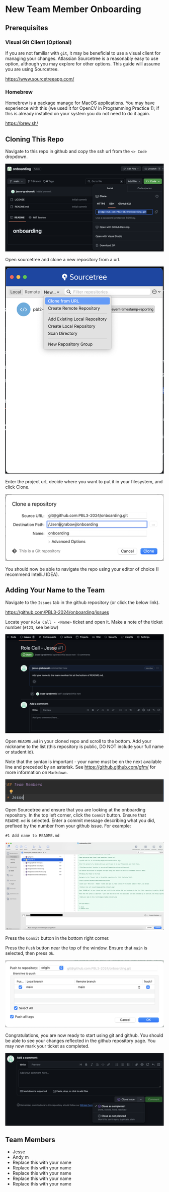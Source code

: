 # New Team Member Onboarding

## Prerequisites

### Visual Git Client (Optional)

If you are not familiar with `git`, it may be beneficial to use a visual client for managing your changes. Atlassian Sourcetree is a reasonably easy to use option, although you may explore for other options. This guide will assume you are using Sourcetree.

https://www.sourcetreeapp.com/

### Homebrew

Homebrew is a package manage for MacOS applications. You may have experience with this (we used it for OpenCV in Programming Practice 1); if this is already installed on your system you do not need to do it again.

https://brew.sh/

## Cloning This Repo

Navigate to this repo in github and copy the ssh url from the `<> Code` dropdown.

![Get url from github](images/github-clone.png)

Open sourcetree and clone a new repository from a url.

![Clone from url in sourcetree](images/sourcetree-fromurl.png)

Enter the project url, decide where you want to put it in your filesystem, and click Clone.

![Configure project location in sourcetree](images/sourcetree-settings.png)

You should now be able to navigate the repo using your editor of choice (I recommend IntelliJ IDEA).

## Adding Your Name to the Team

Navigate to the `Issues` tab in the github repository (or click the below link).

https://github.com/PBL3-2024/onboarding/issues

Locate your `Role Call - <Name>` ticket and open it. Make a note of the ticket number (`#123`, see below)

![Github role call issue](images/github-rolecall.png)

Open `README.md` in your cloned repo and scroll to the bottom. Add your nickname to the list (this repository is public, DO NOT include your full name or student id).

Note that the syntax is important - your name must be on the next available line and preceded by an asterisk. See https://github.github.com/gfm/ for more information on `Markdown`.

![Add your name to this list](images/readme-rolecall.png)

Open Sourcetree and ensure that you are looking at the onboarding repository. In the top left corner, click the `Commit` button. Ensure that `README.md` is selected. Enter a commit message describing what you did, prefixed by the number from your github issue. For example:

```text
#1 Add name to README.md
```

![Commit your change](images/sourcetree-commit.png)

Press the `Commit` button in the bottom right corner.

Press the `Push` button near the top of the window. Ensure that `main` is selected, then press `Ok`.

![Push your change](images/sourcetree-push.png)

Congratulations, you are now ready to start using git and github. You should be able to see your changes reflected in the github repository page. You may now mark your ticket as completed.

![Close your issue](images/github-close.png)

## Team Members

* Jesse
* Andy m
* Replace this with your name
* Replace this with your name
* Replace this with your name
* Replace this with your name
* Replace this with your name

